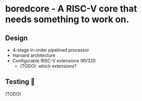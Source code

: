# boredcore - A RISC-V core that needs something to work on.

## Design
- 4-stage in-order pipelined processor
- Harvard architecture
- Configurable RISC-V extensions (RV32I)
    - (TODO): which extensions?

## Testing 🧪
(TODO)
